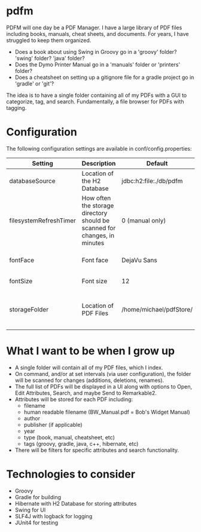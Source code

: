 # pdfm

PDFM will one day be a PDF Manager. I have a large library of PDF files including books, manuals, cheat sheets, and documents. For years, I have struggled to keep them organized. 
- Does a book about using Swing in Groovy go in a 'groovy' folder? 'swing' folder? 'java' folder? 
- Does the Dymo Printer Manual go in a 'manuals' folder or 'printers' folder?
- Does a cheatsheet on setting up a gitignore file for a gradle project go in 'gradle' or 'git'?

The idea is to have a single folder containing all of my PDFs with a GUI to categorize, tag, and search. Fundamentally, a file browser for PDFs with tagging.

# Configuration

The following configuration settings are available in conf/config.properties:

| Setting | Description | Default | Options |
| -------- | ----------- | -------- | -------- |
| databaseSource | Location of the H2 Database | jdbc:h2:file:./db/pdfm | |
| filesystemRefreshTimer | How often the storage directory should be scanned for changes, in minutes | 0 (manual only) | Positive Integer |
| fontFace | Font face | DejaVu Sans | Any system font |
| fontSize | Font size | 12 | Positive Integer |
| storageFolder | Location of PDF Files | /home/michael/pdfStore/ | Absolute path to folder on system |


# What I want to be when I grow up

- A single folder will contain all of my PDF files, which I index.
- On command, and/or at set intervals (via user configuration), the folder will be scanned for changes (additions, deletions, renames).
- The full list of PDFs will be displayed in a UI along with options to Open, Edit Attributes, Search, and maybe Send to Remarkable2.
- Attributes will be stored for each PDF including:
    - filename
    - human readable filename (BW_Manual.pdf = Bob's Widget Manual)
    - author
    - publisher (if applicable)
    - year
    - type (book, manual, cheatsheet, etc)
    - tags (groovy, gradle, java, c++, hibernate, etc)
- There will be filters for specific attributes and search functionality.

# Technologies to consider

- Groovy
- Gradle for building
- Hibernate with H2 Database for storing attributes
- Swing for UI
- SLF4J with logback for logging
- JUnit4 for testing
